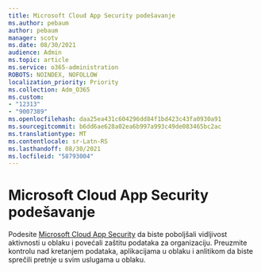 ```yaml
---
title: Microsoft Cloud App Security podešavanje
ms.author: pebaum
author: pebaum
manager: scotv
ms.date: 08/30/2021
audience: Admin
ms.topic: article
ms.service: o365-administration
ROBOTS: NOINDEX, NOFOLLOW
localization_priority: Priority
ms.collection: Adm_O365
ms.custom:
- "12313"
- "9007389"
ms.openlocfilehash: daa25ea431c604296dd84f1bd423c43fa0930a91
ms.sourcegitcommit: b6dd6ae628a02ea6b997a993c49de083465bc2ac
ms.translationtype: MT
ms.contentlocale: sr-Latn-RS
ms.lasthandoff: 08/30/2021
ms.locfileid: "58793004"
---
```

# <a name="microsoft-cloud-app-security-setup"></a>Microsoft Cloud App Security podešavanje

Podesite [Microsoft Cloud App Security](https://aka.ms/cloudappsecuritysetup) da biste poboljšali vidljivost aktivnosti u oblaku i povećali zaštitu podataka za organizaciju. Preuzmite kontrolu nad kretanjem podataka, aplikacijama u oblaku i anlitikom da biste sprečili pretnje u svim uslugama u oblaku.

